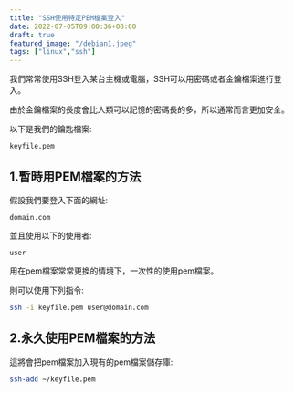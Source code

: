 ```yaml
---
title: "SSH使用特定PEM檔案登入"
date: 2022-07-05T09:00:36+08:00
draft: true
featured_image: "/debian1.jpeg"
tags: ["linux","ssh"]
---
```


我們常常使用SSH登入某台主機或電腦，SSH可以用密碼或者金鑰檔案進行登入。

由於金鑰檔案的長度會比人類可以記憶的密碼長的多，所以通常而言更加安全。

以下是我們的鑰匙檔案:

```
keyfile.pem
```

## 1.暫時用PEM檔案的方法

假設我們要登入下面的網址:

```
domain.com
```

並且使用以下的使用者:

```
user
```

用在pem檔案常常更換的情境下，一次性的使用pem檔案。

則可以使用下列指令:

```bash
ssh -i keyfile.pem user@domain.com
```

## 2.永久使用PEM檔案的方法

這將會把pem檔案加入現有的pem檔案儲存庫:

```bash
ssh-add ~/keyfile.pem
```